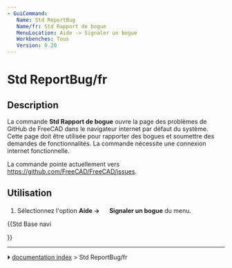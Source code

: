 ```yaml
---
- GuiCommand:
   Name: Std ReportBug
   Name/fr: Std Rapport de bogue
   MenuLocation: Aide -> Signaler un bogue
   Workbenches: Tous
   Version: 0.20
---
```


# Std ReportBug/fr

## Description

La commande **Std Rapport de bogue** ouvre la page des problèmes de GitHub de FreeCAD dans le navigateur internet par défaut du système. Cette page doit être utilisée pour rapporter des bogues et soumettre des demandes de fonctionnalités. La commande nécessite une connexion internet fonctionnelle.

La commande pointe actuellement vers [<https://github.com/FreeCAD/FreeCAD/issues>](https://github.com/FreeCAD/FreeCAD/issues).



## Utilisation

1.  Sélectionnez l\'option **Aide → <img src="images/Std_ReportBug.svg" width=16px> Signaler un bogue** du menu.





{{Std Base navi

}}



---
⏵ [documentation index](../README.md) > Std ReportBug/fr

